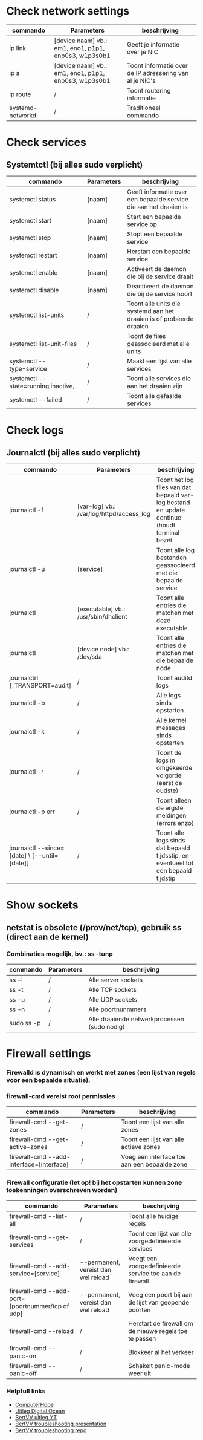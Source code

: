 # Check network settings

|commando|Parameters|beschrijving|
|--------|----------|------------|
|ip link|[device naam] vb.: em1, eno1, p1p1, enp0s3, w1p3s0b1|Geeft je informatie over je NIC|
|ip a|[device naam] vb.: em1, eno1, p1p1, enp0s3, w1p3s0b1|Toont informatie over de IP adressering van al je NIC's|
|ip route|/|Toont routering informatie|
|systemd-networkd|/|Traditioneel commando|

# Check services

## Systemtctl (bij alles sudo verplicht)

|commando|Parameters|beschrijving|
|--------|----------|------------|
|systemctl status|[naam]|Geeft informatie over een bepaalde service die aan het draaien is|
|systemctl start|[naam]|Start een bepaalde service op|
|systemctl stop|[naam]|Stopt een bepaalde service|
|systemctl restart|[naam]|Herstart een bepaalde service|
|systemctl enable|[naam]|Activeert de daemon die bij de service draait|
|systemctl disable|[naam]|Deactiveert de daemon die bij de service hoort|
|systemctl list-units|/|Toont alle units die systemd aan het draaien is of probeerde draaien|
|systemctl list-unit-files|/|Toont de files geassocieerd met alle units|
|systemctl --type=service|/|Maakt een lijst van alle services|
|systemctl --state=running,inactive,|/|Toont alle services die aan het draaien zijn|
|systemctl --failed|/|Toont alle gefaalde services|

# Check logs

## Journalctl (bij alles sudo verplicht)

|commando|Parameters|beschrijving|
|--------|----------|------------|
|journalctl -f|[var-log] vb.: /var/log/httpd/access_log|Toont het log files van dat bepaald var-log bestand en update continue (houdt terminal bezet|
|journalctl -u|[service]|Toont alle log bestanden geassocieerd met die bepaalde service|
|journalctl|[executable] vb.: /usr/sbin/dhclient| Toont alle entries die matchen met deze executable|
|journalctl|[device node] vb.: /dev/sda|Toont alle entries die matchen met die bepaalde node|
|journalctrl [_TRANSPORT=audit]|/|Toont auditd logs|
|journalctl -b|/|Alle logs sinds opstarten|
|journalctl -k|/|Alle kernel messages sinds opstarten|
|journalctl -r|/|Toont de logs in omgekeerde volgorde (eerst de oudste)|
|journalctl -p err|/|Toont alleen de ergste meldingen (errors enzo)|
|journalctl --since=[date] \ [--until=[date]]|/|Toont alle logs sinds dat bepaald tijdsstip, en eventueel tot een bepaald tijdstip|

# Show sockets

## netstat is obsolete (/prov/net/tcp), gebruik ss (direct aan de kernel)

### Combinaties mogelijk, bv.: ss -tunp

|commando|Parameters|beschrijving|
|--------|----------|------------|
|ss -l|/|Alle server sockets|
|ss -t|/|Alle TCP sockets|
|ss -u|/|Alle UDP sockets|
|ss -n|/|Alle poortnunmmers|
|sudo ss -p|/|Alle draaiende netwerkprocessen (sudo nodig)|

# Firewall settings

### Firewalld is dynamisch en werkt met zones (een lijst van regels voor een bepaalde situatie).

### firewall-cmd vereist root permissies

|commando|Parameters|beschrijving|
|--------|----------|------------|
|firewall-cmd --get-zones|/|Toont een lijst van alle zones|
|firewall-cmd --get-active-zones|/|Toont een lijst van alle actieve zones|
|firewall-cmd --add-interface=[interface]|/|Voeg een interface toe aan een bepaalde zone|

### Firewall configuratie (let op! bij het opstarten kunnen zone toekenningen overschreven worden)

|commando|Parameters|beschrijving|
|--------|----------|------------|
|firewall-cmd --list-all|/|Toont alle huidige regels|
|firewall-cmd --get-services|/|Toont een lijst van alle voorgedefinieerde services|
|firewall-cmd --add-service=[service]|--permanent, vereist dan wel reload|Voegt een voorgedefinieerde service toe aan de firewall|
|firewall-cmd --add-port=[poortnummer/tcp of udp]|--permanent, vereist dan wel reload|Voeg een poort bij aan de lijst van geopende poorten|
|firewall-cmd --reload|/|Herstart de firewall om de nieuwe regels toe te passen|
|firewall-cmd --panic-on|/|Blokkeer al het verkeer|
|firewall-cmd --panic-off|/|Schakelt panic-mode weer uit|


### Helpfull links

- [ComputerHope](https://www.computerhope.com/)  
- [Uitleg Digital Ocean](https://www.digitalocean.com/community/tutorials/how-to-use-journalctl-to-view-and-manipulate-systemd-logs)  
- [BertVV uitleg YT](https://www.youtube.com/watch?v=ciXpmDwJKOM&index=4&list=PLQax3yoBY5vsgZm9O5-bO2Q5rwARlKESd)  
- [BertVV troubleshooting presentation](https://bertvv.github.io/presentation-el7-basics/)  
- [BertVV troubleshooting repo](https://github.com/bertvv/linux-network-troubleshooting)  
